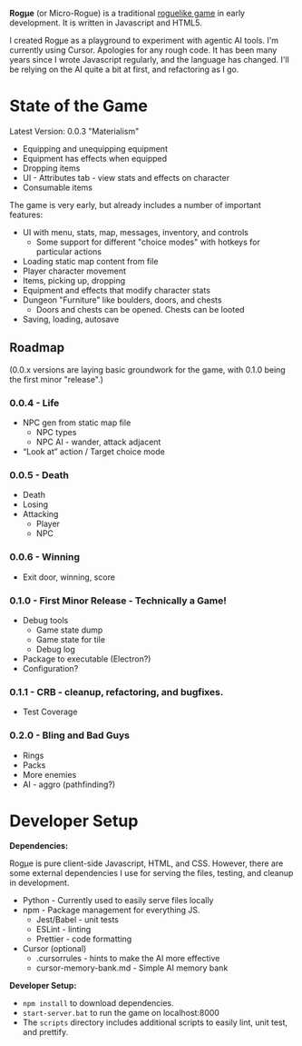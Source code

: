 **Rogµe** (or Micro-Rogue) is a traditional [roguelike game](https://en.wikipedia.org/wiki/Roguelike) in early development. It is written in Javascript and HTML5. 

I created Rogµe as a playground to experiment with agentic AI tools. I'm currently using Cursor. Apologies for any rough code. It has been many years since I wrote Javascript regularly, and the language has changed. I'll be relying on the AI quite a bit at first, and refactoring as I go.

# State of the Game

Latest Version: 0.0.3 "Materialism"
 - Equipping and unequipping equipment
 - Equipment has effects when equipped
 - Dropping items
 - UI - Attributes tab - view stats and effects on character
 - Consumable items

The game is very early, but already includes a number of important features:

 - UI with menu, stats, map, messages, inventory, and controls
   - Some support for different "choice modes" with hotkeys for particular actions
 - Loading static map content from file
 - Player character movement
 - Items, picking up, dropping
 - Equipment and effects that modify character stats
 - Dungeon "Furniture" like boulders, doors, and chests
   - Doors and chests can be opened. Chests can be looted
 - Saving, loading, autosave

## Roadmap

(0.0.x versions are laying basic groundwork for the game, with 0.1.0 being the first minor "release".)

### 0.0.4 - Life
 - NPC gen from static map file
   - NPC types
   - NPC AI - wander, attack adjacent
 - “Look at” action / Target choice mode
	
### 0.0.5 - Death
 - Death
 - Losing
 - Attacking 
   - Player
   - NPC

### 0.0.6 - Winning
 - Exit door, winning, score 

### 0.1.0 - First Minor Release - Technically a Game!
 - Debug tools
   - Game state dump
   - Game state for tile
   - Debug log
 - Package to executable (Electron?)
 - Configuration?

### 0.1.1 - CRB - cleanup, refactoring, and bugfixes.
- Test Coverage

### 0.2.0 - Bling and Bad Guys
 - Rings
 - Packs
 - More enemies
 - AI - aggro (pathfinding?)

# Developer Setup

**Dependencies:**

Rogµe is pure client-side Javascript, HTML, and CSS. However, there are some external dependencies I use for serving the files, testing, and cleanup in development.

 - Python - Currently used to easily serve files locally
 - npm - Package management for everything JS.
   - Jest/Babel - unit tests
   - ESLint - linting
   - Prettier - code formatting
 - Cursor (optional)
   - .cursorrules - hints to make the AI more effective
   - cursor-memory-bank.md - Simple AI memory bank

**Developer Setup:**
 - `npm install` to download dependencies.
 - `start-server.bat` to run the game on localhost:8000
 - The `scripts` directory includes additional scripts to easily lint, unit test, and prettify.
